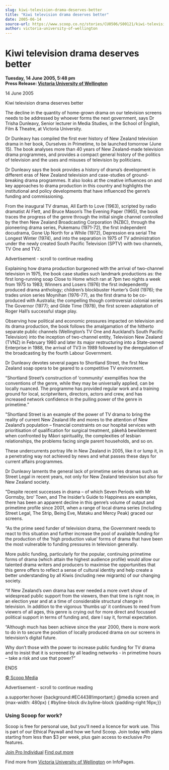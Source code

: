 ```yaml
---
slug: kiwi-television-drama-deserves-better
title: "Kiwi television drama deserves better"
date: 2005-06-14
source-url: https://www.scoop.co.nz/stories/CU0506/S00121/kiwi-television-drama-deserves-better.htm
author: victoria-university-of-wellington
---
```

Kiwi television drama deserves better
=====================================

**Tuesday, 14 June 2005, 5:48 pm**  
**Press Release: [Victoria University of Wellington](https://info.scoop.co.nz/Victoria_University_of_Wellington)**

14 June 2005

Kiwi television drama deserves better

The decline in the quantity of home-grown drama on our television screens needs to be addressed by whoever forms the next government, says Dr Trisha Dunleavy, Senior lecturer in Media Studies, in the School of English, Film & Theatre, at Victoria University.

Dr Dunleavy has compiled the first ever history of New Zealand television drama in her book, Ourselves in Primetime, to be launched tomorrow (June 15). The book analyses more than 40 years of New Zealand-made television drama programmes, and provides a compact general history of the politics of television and the uses and misuses of television by politicians.

Dr Dunleavy says the book provides a history of drama’s development in different eras of New Zealand television and case-studies of ground-breaking drama programmes. It also looks at the creative influences on and key approaches to drama production in this country and highlights the institutional and policy developments that have influenced the genre’s funding and commissioning.

From the inaugural TV dramas, All Earth to Love (1963), scripted by radio dramatist Al Flett, and Bruce Mason’s The Evening Paper (1965), the book traces the progress of the genre through the initial single channel controlled by the then New Zealand Broadcasting Corporation (NZBC), through the pioneering drama series, Pukemanu (1971-72), the first independent docudrama, Gone Up North for a While (1972), Depression era serial The Longest Winter (1974), and into the separation in 1975 of TV administration under the newly created South Pacific Television (SPTV) with two channels, TV One and TV2.

Advertisement - scroll to continue reading





Explaining how drama production burgeoned with the arrival of two-channel television in 1975, the book case studies such landmark productions as: the first long-running soap Close to Home which ran at 7pm two nights a week from 1975 to 1983; Winners and Losers (1976) the first independently produced drama anthology; children’s blockbuster Hunter’s Gold (1976); the trades union series Moynihan (1976-77), as the first drama to be co-produced with Australia; the compelling though controversial colonial series The Governor (1977); and Glide Time (1978), the first screen adaptation of Roger Hall’s successful stage play.

Observing how political and economic pressures impacted on television and its drama production, the book follows the amalgamation of the hitherto separate public channels (Wellington’s TV One and Auckland’s South Pacific Television) into the inception of two-channel entity, Television New Zealand (TVNZ) in February 1980 and later its major restructuring into a State-owned Enterprise in 1988, the arrival of TV3 in 1989 followed by the deregulation of the broadcasting by the fourth Labour Government.

Dr Dunleavy devotes several pages to Shortland Street, the first New Zealand soap opera to be geared to a competitive TV environment.

“Shortland Street’s construction of ‘community’ exemplifies how the conventions of the genre, while they may be universally applied, can be locally nuanced. The programme has provided regular work and a training ground for local, scriptwriters, directors, actors and crew, and has increased network confidence in the pulling power of the genre in primetime.”

"Shortland Street is an example of the power of TV drama to bring the reality of current New Zealand life and mores to the attention of New Zealand’s population – financial constraints on our hospital services with prioritisation of qualification for surgical treatment, pâkehâ bewilderment when confronted by Mâori spirituality, the complexities of lesbian relationships, the problems facing single parent households, and so on.

These undercurrents portray life in New Zealand in 2005, like it or lump it, in a penetrating way not achieved by news and what passes these days for current affairs programmes.

Dr Dunleavy laments the general lack of primetime series dramas such as Street Legal in recent years, not only for New Zealand television but also for New Zealand society.

"Despite recent successes in drama – of which Seven Periods with Mr Gormsby, bro‘ Town, and The Insider’s Guide to Happiness are examples, there has been an apparent decline in this genre’s volume of output and primetime profile since 2001, when a range of local drama series (including Street Legal, The Strip, Being Eve, Mataku and Mercy Peak) graced our screens.

“As the prime seed funder of television drama, the Government needs to react to this situation and further increase the pool of available funding for the production of the ‘high production value’ forms of drama that have been the most vulnerable to funding pressures in television generally.

More public funding, particularly for the popular, continuing primetime forms of drama (which attain the highest audience profile) would allow our talented drama writers and producers to maximise the opportunities that this genre offers to reflect a sense of cultural identity and help create a better understanding by all Kiwis (including new migrants) of our changing society.

“If New Zealand’s own drama has ever needed a more overt show of widespread public support from the viewers, then that time is right now, in an election year and at a time of considerable structural change in television. In addition to the vigorous ‘thumbs up’ it continues to need from viewers of all ages, this genre is crying out for more direct and focussed political support in terms of funding and, dare I say it, formal expectation.

“Although much has been achieve since the year 2000, there is more work to do in to secure the position of locally produced drama on our screens in television’s digital future.

Why don’t those with the power to increase public funding for TV drama and to insist that it is screened by all leading networks - in primetime hours – take a risk and use that power?”

ENDS  

[© Scoop Media](http://www.scoop.co.nz/about/terms.html)  

Advertisement - scroll to continue reading



a.supporter:hover {background:#EC4438!important;} @media screen and (max-width: 480px) { #byline-block div.byline-block {padding-right:16px;}}

### Using Scoop for work?

Scoop is free for personal use, but you’ll need a licence for work use. This is part of our Ethical Paywall and how we fund Scoop. Join today with plans starting from less than $3 per week, plus gain access to exclusive _Pro_ features.  
  
[Join Pro Individual](https://pro.scoop.co.nz/Individual/?from=ProIn24) [Find out more](https://pro.scoop.co.nz/using-scoop-for-work/?from=ProIn24)

Find more from [Victoria University of Wellington](https://info.scoop.co.nz/Victoria_University_of_Wellington) on InfoPages.